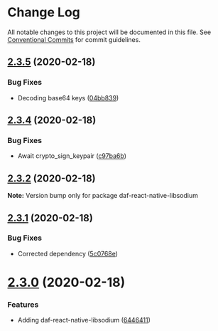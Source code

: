 # Change Log

All notable changes to this project will be documented in this file.
See [Conventional Commits](https://conventionalcommits.org) for commit guidelines.

## [2.3.5](https://github.com/uport-project/daf/compare/v2.3.4...v2.3.5) (2020-02-18)


### Bug Fixes

* Decoding base64 keys ([04bb839](https://github.com/uport-project/daf/commit/04bb8392d7b842992f8d65fb826dfbd9188f0ff9))





## [2.3.4](https://github.com/uport-project/daf/compare/v2.3.3...v2.3.4) (2020-02-18)


### Bug Fixes

* Await crypto_sign_keypair ([c97ba6b](https://github.com/uport-project/daf/commit/c97ba6be2bed9644e81b58cd164f012abdde4a16))





## [2.3.2](https://github.com/uport-project/daf/compare/v2.3.1...v2.3.2) (2020-02-18)

**Note:** Version bump only for package daf-react-native-libsodium





## [2.3.1](https://github.com/uport-project/daf/compare/v2.3.0...v2.3.1) (2020-02-18)


### Bug Fixes

* Corrected dependency ([5c0768e](https://github.com/uport-project/daf/commit/5c0768e1086e01563d923eb5718b45d9e6eb24c7))





# [2.3.0](https://github.com/uport-project/daf/compare/v2.2.1...v2.3.0) (2020-02-18)


### Features

* Adding daf-react-native-libsodium ([6446411](https://github.com/uport-project/daf/commit/6446411d2acdd52b75242e56ab5428f80f8ba261))
